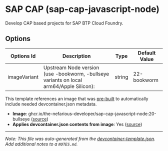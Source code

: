 
# SAP CAP (sap-cap-javascript-node)

Develop CAP based projects for SAP BTP Cloud Foundry.

## Options

| Options Id | Description | Type | Default Value |
|-----|-----|-----|-----|
| imageVariant | Upstream Node version (use -bookworm, -bullseye variants on local arm64/Apple Silicon): | string | 22-bookworm |

This template references an image that was [pre-built](https://containers.dev/implementors/reference/#prebuilding) to automatically include needed devcontainer.json metadata.

* **Image**: ghcr.io/the-nefarious-developer/sap-cap-javascript-node:20-bullseye ([source](https://github.com/The-Nefarious-Developer/devcontainer-images))
* **Applies devcontainer.json contents from image**: Yes ([source](https://github.com/The-Nefarious-Developer/devcontainer-images/blob/main/src/sap-cap-javascript-node/.devcontainer/devcontainer.json))

---

_Note: This file was auto-generated from the [devcontainer-template.json](https://github.com/The-Nefarious-Developer/devcontainer-templates/blob/main/src/sap-cap-javascript-node/devcontainer-template.json).  Add additional notes to a `NOTES.md`._
